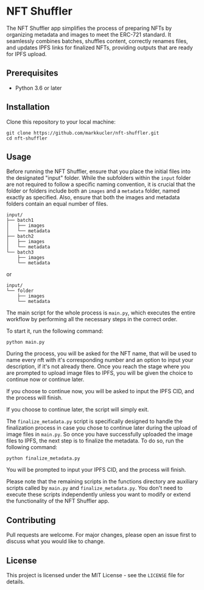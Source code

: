 # NFT Shuffler

The NFT Shuffler app simplifies the process of preparing NFTs by organizing metadata and images to meet the ERC-721 standard. It seamlessly combines batches, shuffles content, correctly renames files, and updates IPFS links for finalized NFTs, providing outputs that are ready for IPFS upload.

## Prerequisites

- Python 3.6 or later

## Installation

Clone this repository to your local machine:

```
git clone https://github.com/markkucler/nft-shuffler.git
cd nft-shuffler
```

## Usage

Before running the NFT Shuffler, ensure that you place the initial files into the designated "input" folder. While the subfolders within the `input` folder are not required to follow a specific naming convention, it is crucial that the folder or folders include both an `images` and a `metadata` folder, named exactly as specified. Also, ensure that both the images and metadata folders contain an equal number of files.

```shell
input/
├── batch1
│   ├── images
│   └── metadata
├── batch2
│   ├── images
│   └── metadata
└── batch3
    ├── images
    └── metadata
```

or

```shell
input/
└── folder
    ├── images
    └── metadata
```

The main script for the whole process is `main.py`, which executes the entire workflow by performing all the necessary steps in the correct order.

To start it, run the following command:

```shell
python main.py
```

During the process, you will be asked for the NFT name, that will be used to name every nft with it's corresponding number and an option to input your description, if it's not already there. Once you reach the stage where you are prompted to upload image files to IPFS, you will be given the choice to continue now or continue later.

If you choose to continue now, you will be asked to input the IPFS CID, and the process will finish.

If you choose to continue later, the script will simply exit.

The `finalize_metadata.py` script is specifically designed to handle the finalization process in case you chose to continue later during the upload of image files in `main.py`. So once you have successfully uploaded the image files to IPFS, the next step is to finalize the metadata. To do so, run the following command:

```shell
python finalize_metadata.py
```

You will be prompted to input your IPFS CID, and the process will finish.

Please note that the remaining scripts in the functions directory are auxiliary scripts called by `main.py` and `finalize_metadata.py`. You don't need to execute these scripts independently unless you want to modify or extend the functionality of the NFT Shuffler app.

## Contributing

Pull requests are welcome. For major changes, please open an issue first to discuss what you would like to change.

## License

This project is licensed under the MIT License - see the `LICENSE` file for details.
